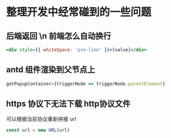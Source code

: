# 整理开发中经常碰到的一些问题

## 后端返回 \n 前端怎么自动换行

``` jsx
<div style={{ whiteSpace: 'pre-line' }}>{value}</div>
```

## antd 组件渲染到父节点上 

```jsx
getPopupContainer={triggerNode => triggerNode.parentElement}
```

## https 协议下无法下载 http协议文件

可以根据当前协议重新拼接 url

```js
const url = new URL(url) 
```